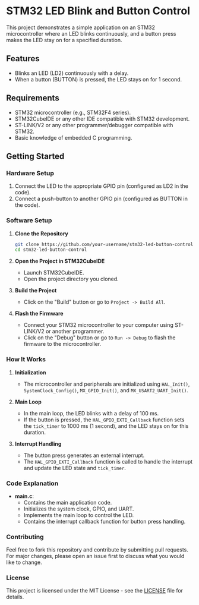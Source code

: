 # STM32 LED Blink and Button Control

This project demonstrates a simple application on an STM32 microcontroller where an LED blinks continuously, and a button press makes the LED stay on for a specified duration.

## Features

- Blinks an LED (LD2) continuously with a delay.
- When a button (BUTTON) is pressed, the LED stays on for 1 second.

## Requirements

- STM32 microcontroller (e.g., STM32F4 series).
- STM32CubeIDE or any other IDE compatible with STM32 development.
- ST-LINK/V2 or any other programmer/debugger compatible with STM32.
- Basic knowledge of embedded C programming.

## Getting Started

### Hardware Setup

1. Connect the LED to the appropriate GPIO pin (configured as LD2 in the code).
2. Connect a push-button to another GPIO pin (configured as BUTTON in the code).

### Software Setup

1. **Clone the Repository**
    ```sh
    git clone https://github.com/your-username/stm32-led-button-control.git
    cd stm32-led-button-control
    ```

2. **Open the Project in STM32CubeIDE**
    - Launch STM32CubeIDE.
    - Open the project directory you cloned.

3. **Build the Project**
    - Click on the "Build" button or go to `Project -> Build All`.

4. **Flash the Firmware**
    - Connect your STM32 microcontroller to your computer using ST-LINK/V2 or another programmer.
    - Click on the "Debug" button or go to `Run -> Debug` to flash the firmware to the microcontroller.

### How It Works

1. **Initialization**
    - The microcontroller and peripherals are initialized using `HAL_Init()`, `SystemClock_Config()`, `MX_GPIO_Init()`, and `MX_USART2_UART_Init()`.

2. **Main Loop**
    - In the main loop, the LED blinks with a delay of 100 ms.
    - If the button is pressed, the `HAL_GPIO_EXTI_Callback` function sets the `tick_timer` to 1000 ms (1 second), and the LED stays on for this duration.

3. **Interrupt Handling**
    - The button press generates an external interrupt.
    - The `HAL_GPIO_EXTI_Callback` function is called to handle the interrupt and update the LED state and `tick_timer`.

### Code Explanation

- **main.c**:
    - Contains the main application code.
    - Initializes the system clock, GPIO, and UART.
    - Implements the main loop to control the LED.
    - Contains the interrupt callback function for button press handling.

### Contributing

Feel free to fork this repository and contribute by submitting pull requests. For major changes, please open an issue first to discuss what you would like to change.

### License

This project is licensed under the MIT License - see the [LICENSE](LICENSE) file for details.

